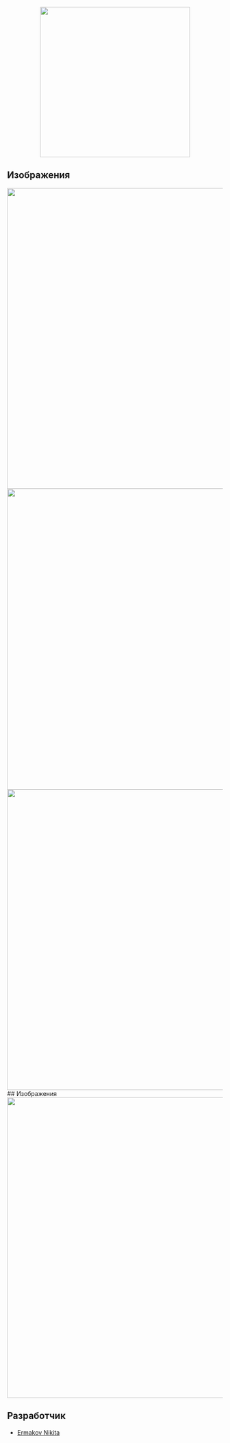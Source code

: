 <p align="center">
      <img src="http://x-lines.ru/letters/i/cyrillicscript/0907/0066CC/32/0/ptosh3djp3u14hdbc71o.png" width="350">
</p>

## Изображения

<p>
    <img src="https://i.ibb.co/r0sXVXT/image.png" width = 700>
    <img src="https://i.ibb.co/TbBmpHQ/image.png" width = 700>
    <img src="https://i.ibb.co/0YNfBMB/image.png" width = 700>
## Изображения
    <img src="https://i.ibb.co/9ThYndF/image.png" width = 700>
      
    
</p>

## Разработчик

- [Ermakov Nikita](https://github.com/agr0meow)
